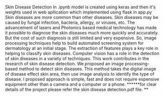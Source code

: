 Skin Disease Detection
In .ipynb model is created using keras and then it's weights used in web apllication which implemented using flask in app.py Skin diseases are more common than other diseases. Skin diseases may be caused by fungal infection, bacteria, allergy, or viruses, etc. The advancement of lasers and Photonics based medical technology has made it possible to diagnose the skin diseases much more quickly and accurately. But the cost of such diagnosis is still limited and very expensive. So, image processing techniques help to build automated screening system for dermatology at an initial stage. The extraction of features plays a key role in helping to classify skin diseases. Computer vision has a role in the detection of skin diseases in a variety of techniques. This work contributes in the research of skin disease detection. We proposed an image processing-based method to detect skin diseases. This method takes the digital image of disease effect skin area, then use image analysis to identify the type of disease. I proposed approach is simple, fast and does not require expensive equipment other than a camera and a computer or a phone.
******for clear details of the project please refer the skin disease detection.pdf file.
**
